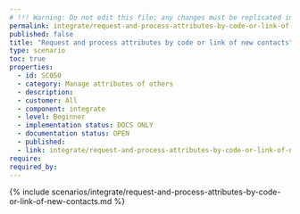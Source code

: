 ```yaml
---
# !!! Warning: Do not edit this file; any changes must be replicated in Excel !!!
permalink: integrate/request-and-process-attributes-by-code-or-link-of-new-contacts
published: false
title: "Request and process attributes by code or link of new contacts"
type: scenario
toc: true
properties:
  - id: SC050
  - category: Manage attributes of others
  - description:
  - customer: All
  - component: integrate
  - level: Beginner
  - implementation status: DOCS ONLY
  - documentation status: OPEN
  - published:
  - link: integrate/request-and-process-attributes-by-code-or-link-of-new-contacts
require:
required_by:
---
```


{% include scenarios/integrate/request-and-process-attributes-by-code-or-link-of-new-contacts.md %}
